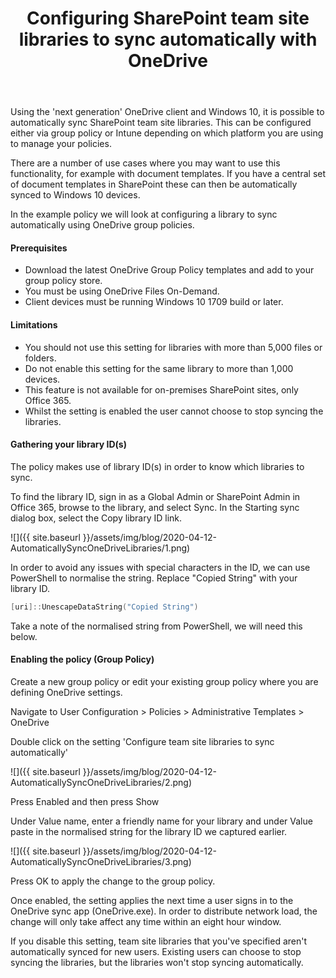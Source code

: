 ﻿---
layout: post
tags: [onedrive,automation,office365]
title: Configuring SharePoint team site libraries to sync automatically with OneDrive
excerpt_separator: <!--more-->
---
Using the 'next generation' OneDrive client and Windows 10, it is possible to automatically sync SharePoint team site libraries. This can be configured either via group policy or Intune depending on which platform you are using to manage your policies.

There are a number of use cases where you may want to use this functionality, for example with document templates. If you have a central set of document templates in SharePoint these can then be automatically synced to Windows 10 devices.

In the example policy we will look at configuring a library to sync automatically using OneDrive group policies.

<!--more-->

#### Prerequisites  
- Download the latest OneDrive Group Policy templates and add to your group policy store.
- You must be using OneDrive Files On-Demand.
- Client devices must be running Windows 10 1709 build or later.

#### Limitations
- You should not use this setting for libraries with more than 5,000 files or folders. 
- Do not enable this setting for the same library to more than 1,000 devices.
- This feature is not available for on-premises SharePoint sites, only Office 365.
- Whilst the setting is enabled the user cannot choose to stop syncing the libraries.

#### Gathering your library ID(s)

The policy makes use of library ID(s) in order to know which libraries to sync. 

To find the library ID, sign in as a Global Admin or SharePoint Admin in Office 365, browse to the library, and select Sync. In the Starting sync dialog box, select the Copy library ID link.

![]({{ site.baseurl }}/assets/img/blog/2020-04-12-AutomaticallySyncOneDriveLibraries/1.png)

In order to avoid any issues with special characters in the ID, we can use PowerShell to normalise the string. Replace "Copied String" with your library ID.

```powershell
[uri]::UnescapeDataString("Copied String")
```
Take a note of the normalised string from PowerShell, we will need this below.

#### Enabling the policy (Group Policy)

Create a new group policy or edit your existing group policy where you are defining OneDrive settings.

Navigate to User Configuration > Policies > Administrative Templates > OneDrive

Double click on the setting 'Configure team site libraries to sync automatically'

![]({{ site.baseurl }}/assets/img/blog/2020-04-12-AutomaticallySyncOneDriveLibraries/2.png)

Press Enabled and then press Show

Under Value name, enter a friendly name for your library and under Value paste in the normalised string for the library ID we captured earlier.

![]({{ site.baseurl }}/assets/img/blog/2020-04-12-AutomaticallySyncOneDriveLibraries/3.png)

Press OK to apply the change to the group policy.

Once enabled, the setting applies the next time a user signs in to the OneDrive sync app (OneDrive.exe). In order to distribute network load, the change will only take affect any time within an eight hour window.

If you disable this setting, team site libraries that you've specified aren't automatically synced for new users. Existing users can choose to stop syncing the libraries, but the libraries won't stop syncing automatically.




